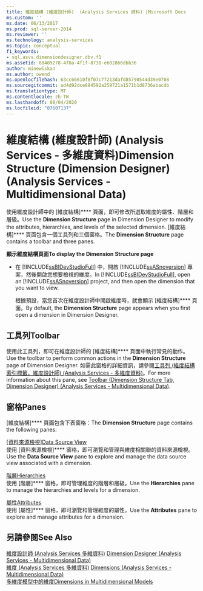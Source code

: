 ```yaml
---
title: 維度結構 (維度設計師)  (Analysis Services 資料) |Microsoft Docs
ms.custom: ''
ms.date: 06/13/2017
ms.prod: sql-server-2014
ms.reviewer: ''
ms.technology: analysis-services
ms.topic: conceptual
f1_keywords:
- sql.asvs.dimensiondesigner.dbv.f1
ms.assetid: 88409278-4f8a-4f1f-8730-e602866dbb36
author: minewiskan
ms.author: owend
ms.openlocfilehash: 63cc66610f8f07c77213dafd85790544d39e0708
ms.sourcegitcommit: ad4d92dce894592a259721a1571b1d8736abacdb
ms.translationtype: MT
ms.contentlocale: zh-TW
ms.lasthandoff: 08/04/2020
ms.locfileid: "87607137"
---
```

# <a name="dimension-structure-dimension-designer-analysis-services---multidimensional-data"></a><span data-ttu-id="b09f5-102">維度結構 (維度設計師) (Analysis Services - 多維度資料)</span><span class="sxs-lookup"><span data-stu-id="b09f5-102">Dimension Structure (Dimension Designer) (Analysis Services - Multidimensional Data)</span></span>
  <span data-ttu-id="b09f5-103">使用維度設計師中的 [維度結構]\*\*\*\* 頁面，即可修改所選取維度的屬性、階層和層級。</span><span class="sxs-lookup"><span data-stu-id="b09f5-103">Use the **Dimension Structure** page in Dimension Designer to modify the attributes, hierarchies, and levels of the selected dimension.</span></span> <span data-ttu-id="b09f5-104">[維度結構]\*\*\*\* 頁面包含一個工具列和三個窗格。</span><span class="sxs-lookup"><span data-stu-id="b09f5-104">The **Dimension Structure** page contains a toolbar and three panes.</span></span>  
  
 <span data-ttu-id="b09f5-105">**顯示維度結構頁面**</span><span class="sxs-lookup"><span data-stu-id="b09f5-105">**To display the Dimension Structure page**</span></span>  
  
-   <span data-ttu-id="b09f5-106">在 [!INCLUDE[ssBIDevStudioFull](../includes/ssbidevstudiofull-md.md)] 中，開啟 [!INCLUDE[ssASnoversion](../includes/ssasnoversion-md.md)] 專案，然後開啟您想要檢視的維度。</span><span class="sxs-lookup"><span data-stu-id="b09f5-106">In [!INCLUDE[ssBIDevStudioFull](../includes/ssbidevstudiofull-md.md)], open an [!INCLUDE[ssASnoversion](../includes/ssasnoversion-md.md)] project, and then open the dimension that you want to view.</span></span>  
  
     <span data-ttu-id="b09f5-107">根據預設，當您首次在維度設計師中開啟維度時，就會顯示 [維度結構]\*\*\*\* 頁面。</span><span class="sxs-lookup"><span data-stu-id="b09f5-107">By default, the **Dimension Structure** page appears when you first open a dimension in Dimension Designer.</span></span>  
  
## <a name="toolbar"></a><span data-ttu-id="b09f5-108">工具列</span><span class="sxs-lookup"><span data-stu-id="b09f5-108">Toolbar</span></span>  
 <span data-ttu-id="b09f5-109">使用此工具列，即可在維度設計師的 [維度結構]\*\*\*\* 頁面中執行常見的動作。</span><span class="sxs-lookup"><span data-stu-id="b09f5-109">Use the toolbar to perform common actions in the **Dimension Structure** page of Dimension Designer.</span></span> <span data-ttu-id="b09f5-110">如需此窗格的詳細資訊，請參閱[工具列 &#40;維度結構索引標籤，維度設計師&#41; &#40;Analysis Services - 多維度資料&#41;](toolbar-dimension-structure-designer-analysis-services-multidimensional-data.md)。</span><span class="sxs-lookup"><span data-stu-id="b09f5-110">For more information about this pane, see [Toolbar &#40;Dimension Structure Tab, Dimension Designer&#41; &#40;Analysis Services - Multidimensional Data&#41;](toolbar-dimension-structure-designer-analysis-services-multidimensional-data.md).</span></span>  
  
## <a name="panes"></a><span data-ttu-id="b09f5-111">窗格</span><span class="sxs-lookup"><span data-stu-id="b09f5-111">Panes</span></span>  
 <span data-ttu-id="b09f5-112">[維度結構]\*\*\*\* 頁面包含下表窗格：</span><span class="sxs-lookup"><span data-stu-id="b09f5-112">The **Dimension Structure** page contains the following panes:</span></span>  
  
 <span data-ttu-id="b09f5-113">[[資料來源檢視]](datasource-view-dimension-designer-analysis-services-multidimensional-data.md)</span><span class="sxs-lookup"><span data-stu-id="b09f5-113">[Data Source View](datasource-view-dimension-designer-analysis-services-multidimensional-data.md)</span></span>  
 <span data-ttu-id="b09f5-114">使用 [資料來源檢視]\*\*\*\* 窗格，即可瀏覽和管理與維度相關聯的資料來源檢視。</span><span class="sxs-lookup"><span data-stu-id="b09f5-114">Use the **Data Source View** pane to explore and manage the data source view associated with a dimension.</span></span>  
  
 [<span data-ttu-id="b09f5-115">階層</span><span class="sxs-lookup"><span data-stu-id="b09f5-115">Hierarchies</span></span>](hierarchies-dimension-designer-analysis-services-multidimensional-data.md)  
 <span data-ttu-id="b09f5-116">使用 [階層]\*\*\*\* 窗格，即可管理維度的階層和層級。</span><span class="sxs-lookup"><span data-stu-id="b09f5-116">Use the **Hierarchies** pane to manage the hierarchies and levels for a dimension.</span></span>  
  
 [<span data-ttu-id="b09f5-117">屬性</span><span class="sxs-lookup"><span data-stu-id="b09f5-117">Attributes</span></span>](attributes-dimension-designer-analysis-services-multidimensional-data.md)  
 <span data-ttu-id="b09f5-118">使用 [屬性]\*\*\*\* 窗格，即可瀏覽和管理維度的屬性。</span><span class="sxs-lookup"><span data-stu-id="b09f5-118">Use the **Attributes** pane to explore and manage attributes for a dimension.</span></span>  
  
## <a name="see-also"></a><span data-ttu-id="b09f5-119">另請參閱</span><span class="sxs-lookup"><span data-stu-id="b09f5-119">See Also</span></span>  
 <span data-ttu-id="b09f5-120">[維度設計師 &#40;Analysis Services 多維資料&#41;](dimension-designer-analysis-services-multidimensional-data.md) </span><span class="sxs-lookup"><span data-stu-id="b09f5-120">[Dimension Designer &#40;Analysis Services - Multidimensional Data&#41;](dimension-designer-analysis-services-multidimensional-data.md) </span></span>  
 <span data-ttu-id="b09f5-121">[維度 &#40;Analysis Services 多維資料&#41;](multidimensional-models-olap-logical-dimension-objects/dimensions-analysis-services-multidimensional-data.md) </span><span class="sxs-lookup"><span data-stu-id="b09f5-121">[Dimensions &#40;Analysis Services - Multidimensional Data&#41;](multidimensional-models-olap-logical-dimension-objects/dimensions-analysis-services-multidimensional-data.md) </span></span>  
 [<span data-ttu-id="b09f5-122">多維度模型中的維度</span><span class="sxs-lookup"><span data-stu-id="b09f5-122">Dimensions in Multidimensional Models</span></span>](multidimensional-models/dimensions-in-multidimensional-models.md)  
  
  
